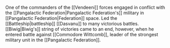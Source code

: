 One of the commanders of the <span class="races">[[Vendeeni]]</span> forces engaged in conflict with the <span class="political-bodies-places">[[Pangalactic Federation|Pangalactic Federation's]]</span> military in <span class="political-bodies-places">[[Pangalactic Federation|Federation]]</span> space.  Led the <span class="miscellaneous">[[Battleship|battleship]]</span> <span class="miscellaneous">[[Dasvanu]]</span> to many victorious battles.
<span class="people">[[Biwig|Biwig's]]</span> string of victories came to an end, however, when he entered battle against <span class="people">[[Commodore Wittcomb]]</span>, leader of the strongest military unit in the <span class="political-bodies-places">[[Pangalactic Federation]]</span>.